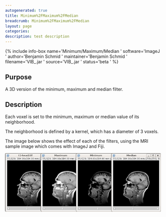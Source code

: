 ```yaml
---
autogenerated: true
title: Minimum%2FMaximum%2FMedian
breadcrumb: Minimum%2FMaximum%2FMedian
layout: page
categories: 
description: test description
---
```


{% include info-box name='Minimum/Maximum/Median ' software='ImageJ ' author='Benjamin Schmid ' maintainer='Benjamin Schmid ' filename='VIB\_.jar ' source='VIB\_.jar ' status='beta ' %}

## Purpose

A 3D version of the minimum, maximum and median filter.

## Description

Each voxel is set to the minimum, maximum or median value of its neighborhood.

The neighborhood is defined by a kernel, which has a diameter of 3 voxels.

The image below shows the effect of each of the filters, using the MRI sample image which comes with ImageJ and Fiji.

![MinMaxMedian.png](/images/pages/MinMaxMedian.png "MinMaxMedian.png")
